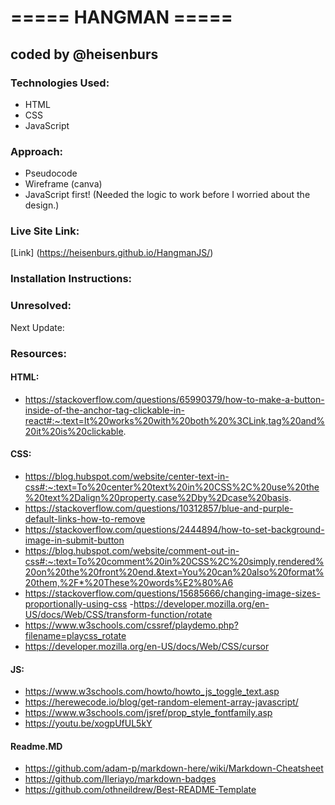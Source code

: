 # ===== HANGMAN =====

## coded by @heisenburs

### Technologies Used:

- HTML
- CSS
- JavaScript

### Approach:

- Pseudocode
- Wireframe (canva)
- JavaScript first! (Needed the logic to work before I worried about the design.)

### Live Site Link:

[Link] (https://heisenburs.github.io/HangmanJS/)

### Installation Instructions:

### Unresolved:

Next Update:

### Resources:

#### HTML:

- https://stackoverflow.com/questions/65990379/how-to-make-a-button-inside-of-the-anchor-tag-clickable-in-react#:~:text=It%20works%20with%20both%20%3CLink,tag%20and%20it%20is%20clickable.

#### CSS:

- https://blog.hubspot.com/website/center-text-in-css#:~:text=To%20center%20text%20in%20CSS%2C%20use%20the%20text%2Dalign%20property,case%2Dby%2Dcase%20basis.
- https://stackoverflow.com/questions/10312857/blue-and-purple-default-links-how-to-remove
- https://stackoverflow.com/questions/2444894/how-to-set-background-image-in-submit-button
- https://blog.hubspot.com/website/comment-out-in-css#:~:text=To%20comment%20in%20CSS%2C%20simply,rendered%20on%20the%20front%20end.&text=You%20can%20also%20format%20them,%2F*%20These%20words%E2%80%A6
- https://stackoverflow.com/questions/15685666/changing-image-sizes-proportionally-using-css -https://developer.mozilla.org/en-US/docs/Web/CSS/transform-function/rotate
- https://www.w3schools.com/cssref/playdemo.php?filename=playcss_rotate
- https://developer.mozilla.org/en-US/docs/Web/CSS/cursor

#### JS:

- https://www.w3schools.com/howto/howto_js_toggle_text.asp
- https://herewecode.io/blog/get-random-element-array-javascript/
- https://www.w3schools.com/jsref/prop_style_fontfamily.asp
- https://youtu.be/xogpUfUL5kY

#### Readme.MD

- https://github.com/adam-p/markdown-here/wiki/Markdown-Cheatsheet
- https://github.com/Ileriayo/markdown-badges
- https://github.com/othneildrew/Best-README-Template

